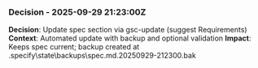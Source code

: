 ### Decision - 2025-09-29 21:23:00Z
**Decision**: Update spec section via gsc-update (suggest Requirements)
**Context**: Automated update with backup and optional validation
**Impact**: Keeps spec current; backup created at .specify\state\backups\spec.md.20250929-212300.bak
